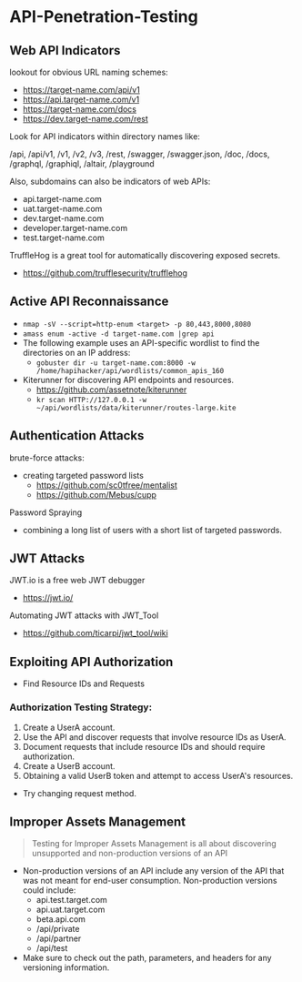 # API-Penetration-Testing


## Web API Indicators

lookout for obvious URL naming schemes:

- https://target-name.com/api/v1
- https://api.target-name.com/v1 
- https://target-name.com/docs
- https://dev.target-name.com/rest

Look for API indicators within directory names like:

/api, /api/v1, /v1, /v2, /v3, /rest, /swagger, /swagger.json, /doc, /docs, /graphql, /graphiql, /altair, /playground

Also, subdomains can also be indicators of web APIs:
- api.target-name.com
- uat.target-name.com
- dev.target-name.com
- developer.target-name.com
- test.target-name.com

TruffleHog is a great tool for automatically discovering exposed secrets.
- https://github.com/trufflesecurity/trufflehog

## Active API Reconnaissance

- `nmap -sV --script=http-enum <target> -p 80,443,8000,8080`
- `amass enum -active -d target-name.com |grep api`
- The following example uses an API-specific wordlist to find the directories on an IP address:
  - ` gobuster dir -u target-name.com:8000 -w /home/hapihacker/api/wordlists/common_apis_160 `
- Kiterunner for discovering API endpoints and resources.
  - https://github.com/assetnote/kiterunner
  - ` kr scan HTTP://127.0.0.1 -w ~/api/wordlists/data/kiterunner/routes-large.kite `

## Authentication Attacks

brute-force attacks:
- creating targeted password lists
  - https://github.com/sc0tfree/mentalist
  - https://github.com/Mebus/cupp

Password Spraying
- combining a long list of users with a short list of targeted passwords.

## JWT Attacks

JWT.io is a free web JWT debugger
- https://jwt.io/

Automating JWT attacks with JWT_Tool
- https://github.com/ticarpi/jwt_tool/wiki

## Exploiting API Authorization

- Find Resource IDs and Requests

### Authorization Testing Strategy:
  1. Create a UserA account.
  2. Use the API and discover requests that involve resource IDs as UserA.
  3. Document requests that include resource IDs and should require authorization.
  4. Create a UserB account.
  5. Obtaining a valid UserB token and attempt to access UserA's resources.

- Try changing request method.

## Improper Assets Management
> Testing for Improper Assets Management is all about discovering unsupported and non-production versions of an API

- Non-production versions of an API include any version of the API that was not meant for end-user consumption. Non-production versions could include:
  - api.test.target.com
  - api.uat.target.com
  - beta.api.com
  - /api/private
  - /api/partner
  - /api/test
- Make sure to check out the path, parameters, and headers for any versioning information.














